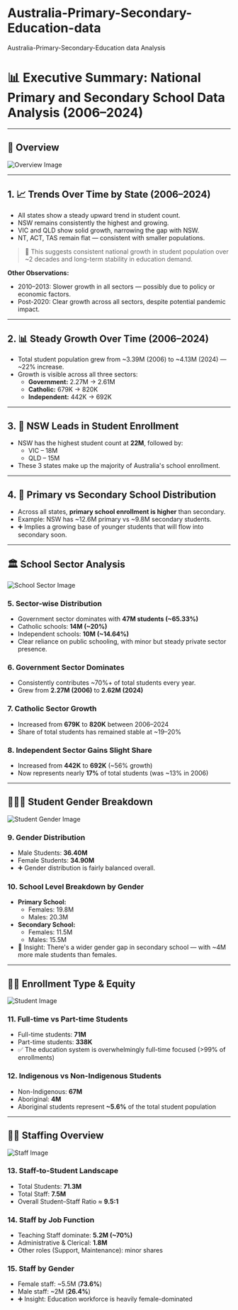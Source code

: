 # Australia-Primary-Secondary-Education-data
Australia-Primary-Secondary-Education data Analysis
# 📊 Executive Summary: National Primary and Secondary School Data Analysis (2006–2024)

---

## 🧭 Overview

![Overview Image](https://github.com/hasiburahman2016/Australia-Primary-Secondary-Education-data/blob/main/Images/Overview.jpg)

---

## 1. 📈 Trends Over Time by State (2006–2024)
- All states show a steady upward trend in student count.
- NSW remains consistently the highest and growing.
- VIC and QLD show solid growth, narrowing the gap with NSW.
- NT, ACT, TAS remain flat — consistent with smaller populations.

> 📌 This suggests consistent national growth in student population over ~2 decades and long-term stability in education demand.

**Other Observations:**
- 2010–2013: Slower growth in all sectors — possibly due to policy or economic factors.
- Post-2020: Clear growth across all sectors, despite potential pandemic impact.

---

## 2. 📊 Steady Growth Over Time (2006–2024)
- Total student population grew from ~3.39M (2006) to ~4.13M (2024) — ~22% increase.
- Growth is visible across all three sectors:
  - **Government:** 2.27M → 2.61M
  - **Catholic:** 679K → 820K
  - **Independent:** 442K → 692K

---

## 3. 🥇 NSW Leads in Student Enrollment
- NSW has the highest student count at **22M**, followed by:
  - VIC – 18M
  - QLD – 15M
- These 3 states make up the majority of Australia's school enrollment.

---

## 4. 🏫 Primary vs Secondary School Distribution
- Across all states, **primary school enrollment is higher** than secondary.
- Example: NSW has ~12.6M primary vs ~9.8M secondary students.
- ➕ Implies a growing base of younger students that will flow into secondary soon.

---

## 🏛 School Sector Analysis

![School Sector Image](https://github.com/hasiburahman2016/Australia-Primary-Secondary-Education-data/blob/main/Images/School%20Sector.jpg)

### 5. Sector-wise Distribution
- Government sector dominates with **47M students (~65.33%)**
- Catholic schools: **14M (~20%)**
- Independent schools: **10M (~14.64%)**
- Clear reliance on public schooling, with minor but steady private sector presence.

### 6. Government Sector Dominates
- Consistently contributes ~70%+ of total students every year.
- Grew from **2.27M (2006)** to **2.62M (2024)**

### 7. Catholic Sector Growth
- Increased from **679K** to **820K** between 2006–2024
- Share of total students has remained stable at ~19–20%

### 8. Independent Sector Gains Slight Share
- Increased from **442K** to **692K** (~56% growth)
- Now represents nearly **17%** of total students (was ~13% in 2006)

---

## 👨‍👩‍👧 Student Gender Breakdown

![Student Gender Image](https://github.com/hasiburahman2016/Australia-Primary-Secondary-Education-data/blob/main/Images/Student%20Gender.jpg)

### 9. Gender Distribution
- Male Students: **36.40M**
- Female Students: **34.90M**
- ➕ Gender distribution is fairly balanced overall.

### 10. School Level Breakdown by Gender
- **Primary School:**
  - Females: 19.8M
  - Males: 20.3M
- **Secondary School:**
  - Females: 11.5M
  - Males: 15.5M
- 📌 Insight: There's a wider gender gap in secondary school — with ~4M more male students than females.

---

## 🧑‍🎓 Enrollment Type & Equity

![Student Image](https://github.com/hasiburahman2016/Australia-Primary-Secondary-Education-data/blob/main/Images/Students.jpg)

### 11. Full-time vs Part-time Students
- Full-time students: **71M**
- Part-time students: **338K**
- ✅ The education system is overwhelmingly full-time focused (>99% of enrollments)

### 12. Indigenous vs Non-Indigenous Students
- Non-Indigenous: **67M**
- Aboriginal: **4M**
- Aboriginal students represent **~5.6%** of the total student population

---

## 👩‍🏫 Staffing Overview

![Staff Image](https://github.com/hasiburahman2016/Australia-Primary-Secondary-Education-data/blob/main/Images/Staff.jpg)

### 13. Staff-to-Student Landscape
- Total Students: **71.3M**
- Total Staff: **7.5M**
- Overall Student–Staff Ratio ≈ **9.5:1**

### 14. Staff by Job Function
- Teaching Staff dominate: **5.2M (~70%)**
- Administrative & Clerical: **1.8M**
- Other roles (Support, Maintenance): minor shares

### 15. Staff by Gender
- Female staff: ~5.5M (**73.6%**)
- Male staff: ~2M (**26.4%**)
- ➕ Insight: Education workforce is heavily female-dominated
